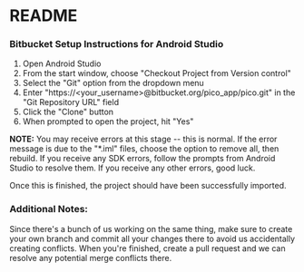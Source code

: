 # README #

### Bitbucket Setup Instructions for Android Studio ###

1. Open Android Studio
2. From the start window, choose "Checkout Project from Version control"
3. Select the "Git" option from the dropdown menu
4. Enter "https://<your_username>@bitbucket.org/pico_app/pico.git" in the "Git Repository URL" field
5. Click the "Clone" button
6. When prompted to open the project, hit "Yes"

**NOTE:** You may receive errors at this stage -- this is normal. If the error message is due to the "*.iml" files, choose the option to remove all, then rebuild. If you receive any SDK errors, follow the prompts from Android Studio to resolve them. If you receive any other errors, good luck.

Once this is finished, the project should have been successfully imported.

### Additional Notes: ###

Since there's a bunch of us working on the same thing, make sure to create your own branch and commit all your changes there to avoid us accidentally creating conflicts. When you're finished, create a pull request and we can resolve any potential merge conflicts there.